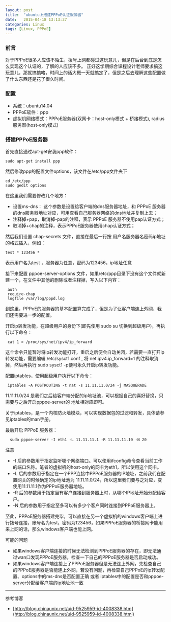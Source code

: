```yaml
---
layout: post
title:  "ubuntu上搭建PPPoE认证服务器"
date:   2015-04-18 13:13:37
categories: Linux
tags: [Linux, PPPoE]
---
```



### 前言

 对于PPPoE很多人应该不陌生，拨号上网都碰过这玩意儿，但是在后台到底是怎么实现这个认证的，了解的人应该不多。
正好这学期综合课程设计老师要求搞这玩意儿，那就搞搞咯，时间上的话大概一天就搞定了，但是之后去理解这些配置做了什么东西还是花了很久时间。



### 配置

+ 系统：ubuntu14.04
+ PPPoE软件：ppp
+ 虚拟机网络模式：PPPoE服务器(双网卡：host-only模式 + 桥接模式), radius服务器(host-only模式)

### 搭建PPPoE服务器

首先直接通过apt-get安装ppp软件：

    sudo apt-get install ppp

然后修改ppp的配置文件options，该文件在/etc/ppp文件夹下

    cd /etc/ppp
    sudo gedit options

在这里我们需要修改几个地方：

+ 设置ms-dns： 这个参数是设置给客户端的dns服务器地址，和 PPPoE 服务器的dns服务器地址对应，可用查看自己服务器网络的dns地址并复制上去；
+ 注释掉+pap，取消掉-pap的注释，表示 PPPoE 服务器不使用pap认证方式；
+ 取消掉+chap的注释，表示PPPoE服务器使用chap认证方式；


然后我们设置 chap-secrets 文件，直接在最后一行按 用户名服务器名密码ip地址 的格式插入，例如：

    test * 123456 *

表示用户名为test ，服务器为任意，密码为123456，ip地址任意

接下来配置 pppoe-server-options 文件，如果/etc/ppp目录下没有这个文件就新建一个，在文件中其他的删除或者注释掉，写入以下内容：

     auth
     require-chap
     logfile /var/log/pppd.log

到这里，PPPoE的服务器的基本配置算完成了，但是为了让客户端连上外网，我们还需要进一步的配置。

开启ip转发功能，在超级用户的身份下(即先使用 sudo su 切换到超级用户)，再执行以下命令：

     cat 1 > /proc/sys/net/ipv4/ip_forward

这个命令只能暂时将ip转发功能打开，重启之后便会自动关闭，若需要一直打开ip转发功能，需要编辑 /etc/sysct1.conf , 将 net.ipv4.ip_forward=1 的注释取消掉，然后再执行 sudo sysct1 -p便可永久开启ip转发功能。

配置iptables，使用超级用户执行以下命令：

     iptables -A POSTROUTING -t nat -s 11.11.11.0/24 -j MASQUERADE

11.11.11.0/24 是我们之后给客户端分配的ip地址池，可以根据自己的喜好替换，只需要与之后开启pppoe-server的 地址相对应即可。

关于iptables，是一个内核防火墙模块，可以实现数据包的过滤和转发，具体请参见iptables的man手册。

最后开启 PPPoE 服务器：

      sudo pppoe-server -I eth1 -L 11.11.11.1 -R 11.11.11.10 -N 20

注意

+ -I 后的参数用于指定监听哪个网络端口。可以使用ifconfig命令查看当前工作的端口名称。笔者的虚拟机的host-only的网卡为eth1，所以使用这个网卡。
+ -L 后的参数用于指定在一个PPP连接中PPPoE服务器的IP地址，之前我们在配置网关的时候确定的ip地址池为 11.11.11.0/24，所以这里我们要与之对应，变使用11.11.11.1作为PPPoE服务器地址。
+ -R 后的参数用于指定当有客户连接到服务器上时，从哪个IP地址开始分配给客户。
+ -N 后的参数用于指定至多可以有多少个客户同时连接到PPPoE服务器上。


至此，PPPoE服务器搭建完毕，可以直接在另一个虚拟机的windows客户端上进行拨号连接，账号名为test，密码为123456，如果PPPoE服务器的桥接网卡能用来上网的话，那么windows客户端也能上网。

可能的问题

+ 如果windows客户端连接的时候无法检测到PPPoE服务器的存在，即无法通过wan口发现PPPoE服务器，检查一下自己的PPPoE服务器是否启动成功。
+ 如果windows客户端连接上了PPPoE服务器但是无法连上外网，先检查自己的PPPoE服务器是否能连上外网，若没有问题，再检查自己PPPoE的ip转发配置、options中的ms-dns是否配置正确 或者 iptables中的配置是否和pppoe-server分配给客户端的ip地址池一致

***

参考博客

+ [http://blog.chinaunix.net/uid-9525959-id-4008338.htm](http://blog.chinaunix.net/uid-9525959-id-4008338.html)